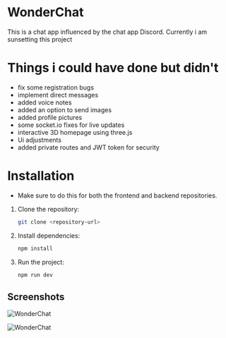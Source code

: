 # WonderChat
This is a chat app influenced by the chat app Discord. Currently i am sunsetting this project 

# Things i could have done but didn't
- fix some registration bugs
- implement direct messages
- added voice notes
- added an option to send images
- added profile pictures
- some socket.io fixes for live updates
- interactive 3D homepage using three.js
- Ui adjustments
- added private routes and JWT token for security

# Installation
- Make sure to do this for both the frontend and backend repositories.

1. Clone the repository:

    ```bash
    git clone <repository-url>
    ```

2. Install dependencies:

    ```bash
    npm install
    ```

3. Run the project:

    ```bash
    npm run dev
    ``` 

## Screenshots
![WonderChat](./assets/screenshots/screenshot1.jpg)

![WonderChat](./assets/screenshots/screenshot2.jpg)
